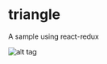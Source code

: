 # triangle
A sample using react-redux

![alt tag](https://res.cloudinary.com/moondram832001/image/upload/v1464976778/triangle_hhaqud.gif)
